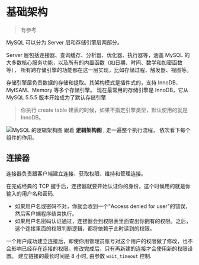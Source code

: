 # 基础架构

> 有参考 [](https://time.geekbang.org/column/100020801)

MySQL 可以分为 Server 层和存储引擎层两部分。

Server 层包括连接器、查询缓存、分析器、优化器、执行器等，涵盖 MySQL 的大多数核心服务功能，以及所有的内置函数（如日期、时间、数学和加密函数等），
所有跨存储引擎的功能都在这一层实现，比如存储过程、触发器、视图等。

存储引擎层负责数据的存储和提取。其架构模式是插件式的，支持 InnoDB、MyISAM、Memory 等多个存储引擎。
现在最常用的存储引擎是 InnoDB，它从 MySQL 5.5.5 版本开始成为了默认存储引擎

> 你执行 create table 建表的时候，如果不指定引擎类型，默认使用的就是 InnoDB。

![MySQL 的逻辑架构图](https://cdn.jansora.com/files/uPic/2022/05/23/XvjT8w.jpg)
跟着 **逻辑架构图** , 走一遍整个执行流程， 依次看下每个组件的作用。

## 连接器

连接器负责跟客户端建立连接、获取权限、维持和管理连接。

在完成经典的 TCP 握手后，连接器就要开始认证你的身份，这个时候用的就是你输入的用户名和密码.

- 如果用户名或密码不对，你就会收到一个"Access denied for user"的错误，然后客户端程序结束执行。
- 如果用户名密码认证通过，连接器会到权限表里面查出你拥有的权限。之后，这个连接里面的权限判断逻辑，都将依赖于此时读到的权限。

一个用户成功建立连接后，即使你用管理员账号对这个用户的权限做了修改，也不会影响已经存在连接的权限。修改完成后，只有再新建的连接才会使用新的权限设置。 建立链接的最长时间是 8 小时, 由参数 `wait_timeout` 控制.

